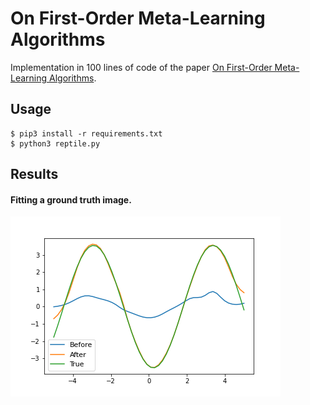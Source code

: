 # On First-Order Meta-Learning Algorithms

Implementation in 100 lines of code of the paper [On First-Order Meta-Learning Algorithms](https://arxiv.org/abs/1803.02999).

## Usage

```commandline
$ pip3 install -r requirements.txt
$ python3 reptile.py
```

## Results

#### Fitting a ground truth image.
![](Imgs/Demonstration_of_reptile.png)

